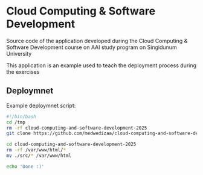 # Cloud Computing & Software Development

Source code of the application developed during the Cloud Computing &amp; Software Development course on AAI study program on Singidunum University

This application is an example used to teach the deployment process during the exercises

## Deploymnet

Example deploymnet script:
```bash
#!/bin/bash
cd /tmp
rm -rf cloud-computing-and-software-development-2025
git clone https://github.com/medwedizaa/cloud-computing-and-software-development-2025

cd cloud-computing-and-software-development-2025
rm -rf /var/www/html/*
mv ./src/* /var/www/html

echo 'Done :)'
```